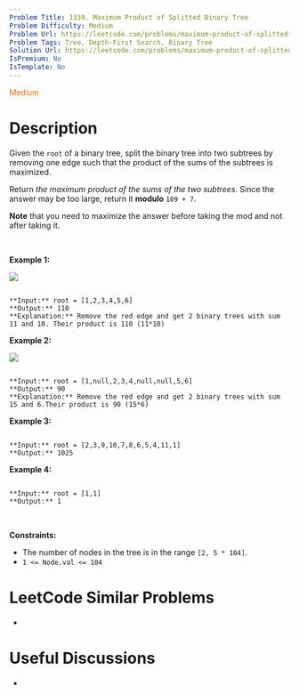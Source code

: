 ```yaml
---
Problem Title: 1339. Maximum Product of Splitted Binary Tree
Problem Difficulty: Medium
Problem Url: https://leetcode.com/problems/maximum-product-of-splitted-binary-tree/
Problem Tags: Tree, Depth-First Search, Binary Tree
Solution Url: https://leetcode.com/problems/maximum-product-of-splitted-binary-tree/solution/
IsPremium: No
IsTemplate: No
---
```


<span style="color: rgb(239, 108, 0);">Medium</span>

# Description

Given the `root` of a binary tree, split the binary tree into two subtrees by removing one edge such that the product of the sums of the subtrees is maximized.


Return *the maximum product of the sums of the two subtrees*. Since the answer may be too large, return it **modulo** `109 + 7`.


**Note** that you need to maximize the answer before taking the mod and not after taking it.


 


**Example 1:**


![](https://assets.leetcode.com/uploads/2020/01/21/sample_1_1699.png)

```

**Input:** root = [1,2,3,4,5,6]
**Output:** 110
**Explanation:** Remove the red edge and get 2 binary trees with sum 11 and 10. Their product is 110 (11*10)

```

**Example 2:**


![](https://assets.leetcode.com/uploads/2020/01/21/sample_2_1699.png)

```

**Input:** root = [1,null,2,3,4,null,null,5,6]
**Output:** 90
**Explanation:** Remove the red edge and get 2 binary trees with sum 15 and 6.Their product is 90 (15*6)

```

**Example 3:**



```

**Input:** root = [2,3,9,10,7,8,6,5,4,11,1]
**Output:** 1025

```

**Example 4:**



```

**Input:** root = [1,1]
**Output:** 1

```

 


**Constraints:**


* The number of nodes in the tree is in the range `[2, 5 * 104]`.
* `1 <= Node.val <= 104`




# LeetCode Similar Problems

- []()

# Useful Discussions

- []()
